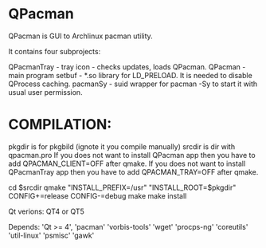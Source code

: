 # QPacman
QPacman is GUI to Archlinux pacman utility.

It contains four subprojects:

QPacmanTray   - tray icon - checks updates, loads QPacman.
QPacman       - main program
setbuf        - *.so library for LD_PRELOAD. It is needed to disable QProcess caching.
pacmanSy      - suid wrapper for pacman -Sy to start it with usual user permission.

# COMPILATION:

pkgdir is for pkgbild (ignote it you compile manually)
srcdir is dir with qpacman.pro
If you does not want to install QPacman app then you have to add QPACMAN_CLIENT=OFF after qmake.
If you does not want to install QPacmanTray app then you have to add QPACMAN_TRAY=OFF after qmake.

cd $srcdir
qmake "INSTALL_PREFIX=/usr" "INSTALL_ROOT=$pkgdir" CONFIG+=release CONFIG-=debug
make
make install

Qt verions: QT4 or QT5

Depends: 'Qt >= 4', 'pacman' 'vorbis-tools' 'wget' 'procps-ng' 'coreutils' 'util-linux' 'psmisc' 'gawk' 

